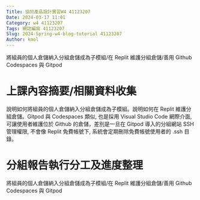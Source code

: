 ```yaml
---
Title: 協同產品設計實習W4 41123207
Date: 2024-03-17 11:01
Category: w4 41123207
Tags: 網誌編寫 41123207
Slug: 2024-Spring-w4-blog-tutorial 41123207
Author: kmol
---
```


將組員的個人倉儲納入分組倉儲成為子模組/在 Replit 維護分組倉儲/善用 Github Codespaces 與 Gitpod

<!-- PELICAN_END_SUMMARY -->

# 上課內容摘要/相關資料收集
說明如何將組員的個人倉儲納入分組倉儲成為子模組。說明如何在 Replit 維護分組倉儲。Gitpod 與 Codespaces 類似, 也是採用 Visual Studio Code 網際介面, 可讓使用者維護位於 Github 的倉儲，差別是一旦在 Gitpod 導入的分組網站 SSH 管理權限, 不會像 Replit 免費帳號下, 系統會定期刪除免費帳號使用者的 .ssh 目錄。

# 分組報告執行分工及進度整理
將組員的個人倉儲納入分組倉儲成為子模組/在 Replit 維護分組倉儲/善用 Github Codespaces 與 Gitpod